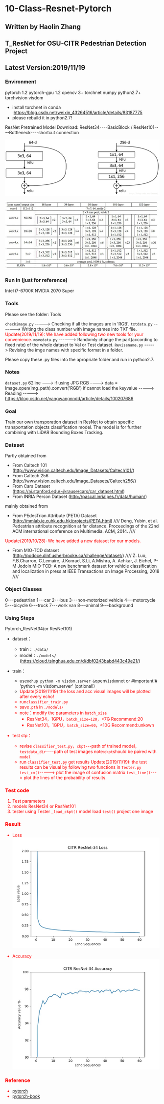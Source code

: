 # 10-Class-Resnet-Pytorch
## Written by Haolin Zhang
## T_ResNet for OSU-CITR Pedestrian Detection Project 
## Latest Version:2019/11/19

### Environment

pytorch 1.2
pytorch-gpu 1.2
opencv 3+
torchnet
numpy
python2.7+
torchvision
visdom

- install torchnet in conda :https://blog.csdn.net/weixin_43264516/article/details/83187775 
- please rebuild it in python2.7!

ResNet Pretrained Model Download:
	ResNet34----BasicBlock    /    ResNet101----Bottleneck----shortcut connection

![BasicBlock and Bottleneck](./pic/BasicBlock_Bottleneck.png)

![ResNet34 and ResNet101](./pic/ResNet34_ResNet101.jpg)


### Run in (just for reference)

Intel i7-6700K
NVIDIA 2070 Super

### Tools

Please see the folder: Tools 

`checkimage.py` -----> Checking if all the images are in 'RGB'.
`txtdata.py`  -------> Writing the class number with image names into TXT file.
<font color=red>Update(2019/11/19): We have added following two new tools for your convenience.</font>
`movedata.py`  ------> Randomly change the part(according to fixed rate) of the whole dataset to Val or Test dataset.
`Revisename.py` -----> Revising the imge names with specific format in a folder.

Please copy these .py files into the apropriate folder and run in python2.7.
 

### Notes

`dataset.py` 62line --->   if using JPG RGB ---->  data = Image.open(img_path).convert('RGB')
if cannot load the keyvalue -----> Reading -----> https://blog.csdn.net/yangwangnndd/article/details/100207686


### Goal

Train our own transporation dataset in ResNet to obtain specific transportation objects classification model.
The model is for further combining with LiDAR Bounding Boxes Tracking.


### Dataset 

Partly obtained from 
- From Caltech 101 (http://www.vision.caltech.edu/Image_Datasets/Caltech101/)
- From Caltech 256  (http://www.vision.caltech.edu/Image_Datasets/Caltech256/)
- From Cars Dataset (https://ai.stanford.edu/~jkrause/cars/car_dataset.html)
- From INRIA Person Dataset (http://pascal.inrialpes.fr/data/human/)

mainly obtained from
- From PEdesTrian Attribute (PETA) Dataset (http://mmlab.ie.cuhk.edu.hk/projects/PETA.html)
//// Deng, Yubin, et al. Pedestrian attribute recognition at far distance. Proceedings of the 22nd ACM international conference on Multimedia. ACM, 2014. ////

<font color=red>Update(2019/10/28): We have added a new dataset for our models.</font>
- From MIO-TCD dataset (http://podoce.dinf.usherbrooke.ca/challenge/dataset/)
//// Z. Luo, F.B.Charron, C.Lemaire, J.Konrad, S.Li, A.Mishra, A. Achkar, J. Eichel, P-M Jodoin MIO-TCD: A new benchmark dataset for vehicle classification and localization in press at IEEE Transactions on Image Processing, 2018 ////


### Object Classes

0---pedestrian 
1---car
2---bus
3---non-motorized vehicle
4---motorcycle
5---bicycle
6---truck
7---work van
8---animal
9---background


### Using Steps

Pytorch_ResNet34(or ResNet101)

- dataset：
  - train：`./data/`
  - model：`./models/` (https://cloud.tsinghua.edu.cn/d/dbf0243babd443c49e21/)
- train：
  - use`nohup python -m visdom.server &`open`Visdom`net
    or  #important!#  'python -m visdom.server'
    (optional!)
  - <font color=red>Update(2019/11/19) the loss and acc visual images will be plotted after every echo!<font color=red>
  - run`classifier_train.py`
  - save`.pth` in `./models/`
  - note：modify the parameters in `batch_size`
    - ResNet34，1GPU，`batch_size=120`，<7G  Recommend:20
    - ResNet101，1GPU，`batch_size=60`，<10G Recommend:unkown

- test stp：
  - revise `classifier_test.py`，`ckpt`---path of trained model，`testdata_dir`----path of test images
    note:`ckpt`should be paired with `model`
  - run `classifier_test.py` get results
    <font color=red>Update(2019/11/19): the test results can be visual by following two functions in `Tester.py`<font color=red>
          `test_cm()`-----> plot the image of confusion matrix
          `test_line()`---> plot the lines of the probability of results.


### Test code

1. Test parameters
2. models ResNet34 or ResNet101
3. tester  using Tester
   `_load_ckpt()`   model load
   `test()` project one image

### Result

- Loss
![](./pic/Loss.jpg)

- Accuracy
![](./pic/ACC.jpg)


### Reference

- [pytorch](https://github.com/pytorch/pytorch)
- [pytorch-book](https://github.com/chenyuntc/pytorch-book)

